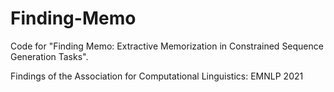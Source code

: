 # Finding-Memo

Code for "Finding Memo: Extractive Memorization in Constrained Sequence Generation Tasks". 

Findings of the Association for Computational Linguistics: EMNLP 2021
